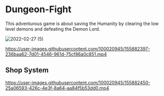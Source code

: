 # Dungeon-Fight
 This adventurous game is about saving the Humanity by clearing the low level demons and defeating the Demon Lord.

![2022-02-27 (5)](https://user-images.githubusercontent.com/100020945/155882345-445d72b0-b48c-42cf-9ec0-1c305593c62a.png)


https://user-images.githubusercontent.com/100020945/155882397-236baa62-7d01-4546-961d-75cf86a0c851.mp4


## Shop System

https://user-images.githubusercontent.com/100020945/155882450-25a06593-426c-4e3f-8a64-aa84f5b53dd0.mp4

